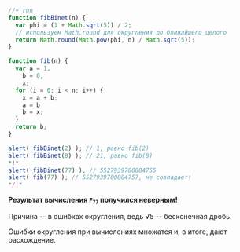 

```js
//+ run
function fibBinet(n) {
  var phi = (1 + Math.sqrt(5)) / 2;
  // используем Math.round для округления до ближайшего целого
  return Math.round(Math.pow(phi, n) / Math.sqrt(5));
}

function fib(n) {
  var a = 1,
    b = 0,
    x;
  for (i = 0; i < n; i++) {
    x = a + b;
    a = b
    b = x;
  }
  return b;
}

alert( fibBinet(2) ); // 1, равно fib(2) 
alert( fibBinet(8) ); // 21, равно fib(8)
*!*
alert( fibBinet(77) ); // 5527939700884755
alert( fib(77) ); // 5527939700884757, не совпадает!
*/!*
```

**Результат вычисления <code>F<sub>77</sub></code> получился неверным!** 

Причина -- в ошибках округления, ведь √5 -- бесконечная дробь. 

Ошибки округления при вычислениях множатся и, в итоге, дают расхождение.